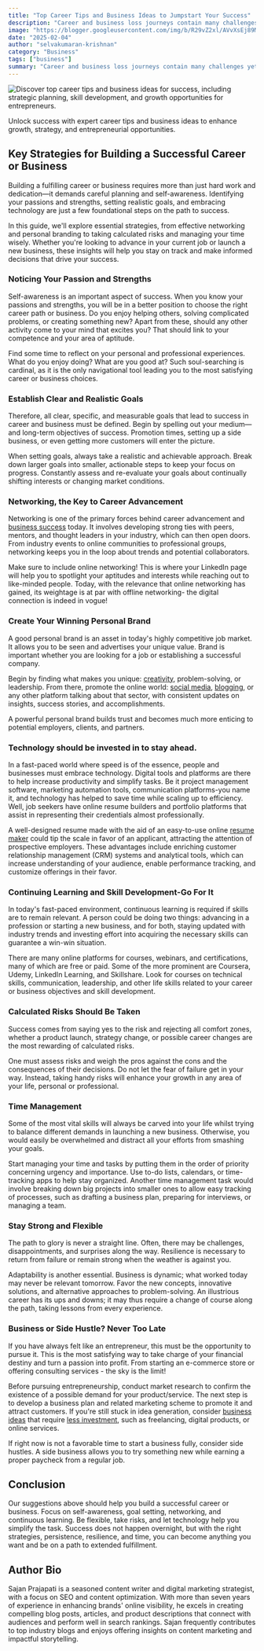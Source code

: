 ```yaml
---
title: "Top Career Tips and Business Ideas to Jumpstart Your Success"
description: "Career and business loss journeys contain many challenges yet bounteous opportunities. Whether a person is just starting a career or is bent on changi"
image: "https://blogger.googleusercontent.com/img/b/R29vZ2xl/AVvXsEj89MIkXI4G8Jc50PVbFtJWw8TsCEHVYxmiGXXUBijDeVK_bO1moiYhFrhejaaEb8NTVMxskb6CJstH34DQ9iJ-u946PZVp4p2vusnqf8xi2hEBmhORqdnUTaH9DTx1Q1xzwXtFUDbGjkOgsOnR8TSY7drPnfb87GnHzvr8uuPkuWi1TxgVmzimC287gl3R/s1600/top-career-tips-business-ideas.webp"
date: "2025-02-04"
author: "selvakumaran-krishnan"
category: "Business"
tags: ["business"]
summary: "Career and business loss journeys contain many challenges yet bounteous opportunities. Whether a person is just starting a career or is bent on changing a path, the right foundation will guarantee success in the long run. This article will discuss snippets of career advice and business ideas to change the world and fulfill one's dreams."
---
```


![Discover top career tips and business ideas for success, including strategic planning, skill development, and growth opportunities for entrepreneurs.](https://blogger.googleusercontent.com/img/b/R29vZ2xl/AVvXsEj89MIkXI4G8Jc50PVbFtJWw8TsCEHVYxmiGXXUBijDeVK_bO1moiYhFrhejaaEb8NTVMxskb6CJstH34DQ9iJ-u946PZVp4p2vusnqf8xi2hEBmhORqdnUTaH9DTx1Q1xzwXtFUDbGjkOgsOnR8TSY7drPnfb87GnHzvr8uuPkuWi1TxgVmzimC287gl3R/s1600/top-career-tips-business-ideas.webp "Top Career Tips and Business Ideas for Success")

Unlock success with expert career tips and business ideas to enhance growth, strategy, and entrepreneurial opportunities.

Key Strategies for Building a Successful Career or Business
-----------------------------------------------------------

Building a fulfilling career or business requires more than just hard work and dedication—it demands careful planning and self-awareness. Identifying your passions and strengths, setting realistic goals, and embracing technology are just a few foundational steps on the path to success.

In this guide, we'll explore essential strategies, from effective networking and personal branding to taking calculated risks and managing your time wisely. Whether you're looking to advance in your current job or launch a new business, these insights will help you stay on track and make informed decisions that drive your success.

### Noticing Your Passion and Strengths

Self-awareness is an important aspect of success. When you know your passions and strengths, you will be in a better position to choose the right career path or business. Do you enjoy helping others, solving complicated problems, or creating something new? Apart from these, should any other activity come to your mind that excites you? That should link to your competence and your area of aptitude.

Find some time to reflect on your personal and professional experiences. What do you enjoy doing? What are you good at? Such soul-searching is cardinal, as it is the only navigational tool leading you to the most satisfying career or business choices.

### Establish Clear and Realistic Goals

Therefore, all clear, specific, and measurable goals that lead to success in career and business must be defined. Begin by spelling out your medium—and long-term objectives of success. Promotion times, setting up a side business, or even getting more customers will enter the picture.

When setting goals, always take a realistic and achievable approach. Break down larger goals into smaller, actionable steps to keep your focus on progress. Constantly assess and re-evaluate your goals about continually shifting interests or changing market conditions.

### Networking, the Key to Career Advancement

Networking is one of the primary forces behind career advancement and [business success](https://www.wikimint.com/5-rules-to-grow-your-business-big) today. It involves developing strong ties with peers, mentors, and thought leaders in your industry, which can then open doors. From industry events to online communities to professional groups, networking keeps you in the loop about trends and potential collaborators.

Make sure to include online networking! This is where your LinkedIn page will help you to spotlight your aptitudes and interests while reaching out to like-minded people. Today, with the relevance that online networking has gained, its weightage is at par with offline networking- the digital connection is indeed in vogue!

### Create Your Winning Personal Brand

A good personal brand is an asset in today's highly competitive job market. It allows you to be seen and advertises your unique value. Brand is important whether you are looking for a job or establishing a successful company.

Begin by finding what makes you unique: [creativity](https://www.wikimint.com/unlocking-power-of-creative-thinking), problem-solving, or leadership. From there, promote the online world: [social media](https://developer.wikimint.com/top-social-media-networking-sites), [blogging](https://www.wikimint.com/start-blogging-make-money), or any other platform talking about that sector, with consistent updates on insights, success stories, and accomplishments.

A powerful personal brand builds trust and becomes much more enticing to potential employers, clients, and partners.

### Technology should be invested in to stay ahead.

In a fast-paced world where speed is of the essence, people and businesses must embrace technology. Digital tools and platforms are there to help increase productivity and simplify tasks. Be it project management software, marketing automation tools, communication platforms-you name it, and technology has helped to save time while scaling up to efficiency. Well, job seekers have online resume builders and portfolio platforms that assist in representing their credentials almost professionally.

A well-designed resume made with the aid of an easy-to-use online [resume maker](https://play.google.com/store/apps/details?id=com.myresumebuilder) could tip the scale in favor of an applicant, attracting the attention of prospective employers. These advantages include enriching customer relationship management (CRM) systems and analytical tools, which can increase understanding of your audience, enable performance tracking, and customize offerings in their favor.

### Continuing Learning and Skill Development-Go For It

In today's fast-paced environment, continuous learning is required if skills are to remain relevant. A person could be doing two things: advancing in a profession or starting a new business, and for both, staying updated with industry trends and investing effort into acquiring the necessary skills can guarantee a win-win situation.

There are many online platforms for courses, webinars, and certifications, many of which are free or paid. Some of the more prominent are Coursera, Udemy, LinkedIn Learning, and Skillshare. Look for courses on technical skills, communication, leadership, and other life skills related to your career or business objectives and skill development.

### Calculated Risks Should Be Taken

Success comes from saying yes to the risk and rejecting all comfort zones, whether a product launch, strategy change, or possible career changes are the most rewarding of calculated risks.

One must assess risks and weigh the pros against the cons and the consequences of their decisions. Do not let the fear of failure get in your way. Instead, taking handy risks will enhance your growth in any area of your life, personal or professional.

### Time Management

Some of the most vital skills will always be carved into your life whilst trying to balance different demands in launching a new business. Otherwise, you would easily be overwhelmed and distract all your efforts from smashing your goals.

Start managing your time and tasks by putting them in the order of priority concerning urgency and importance. Use to-do lists, calendars, or time-tracking apps to help stay organized. Another time management task would involve breaking down big projects into smaller ones to allow easy tracking of processes, such as drafting a business plan, preparing for interviews, or managing a team.

### Stay Strong and Flexible

The path to glory is never a straight line. Often, there may be challenges, disappointments, and surprises along the way. Resilience is necessary to return from failure or remain strong when the weather is against you.

Adaptability is another essential. Business is dynamic; what worked today may never be relevant tomorrow. Favor the new concepts, innovative solutions, and alternative approaches to problem-solving. An illustrious career has its ups and downs; it may thus require a change of course along the path, taking lessons from every experience.

### Business or Side Hustle? Never Too Late

If you have always felt like an entrepreneur, this must be the opportunity to pursue it. This is the most satisfying way to take charge of your financial destiny and turn a passion into profit. From starting an e-commerce store or offering consulting services - the sky is the limit!

Before pursuing entrepreneurship, conduct market research to confirm the existence of a possible demand for your product/service. The next step is to develop a business plan and related marketing scheme to promote it and attract customers. If you're still stuck in idea generation, consider [business ideas](https://www.wikimint.com/best-online-business-ideas) that require [less investment](https://www.wikimint.com/reduce-business-expenses), such as freelancing, digital products, or online services.

If right now is not a favorable time to start a business fully, consider side hustles. A side business allows you to try something new while earning a proper paycheck from a regular job.

Conclusion
----------

Our suggestions above should help you build a successful career or business. Focus on self-awareness, goal setting, networking, and continuous learning. Be flexible, take risks, and let technology help you simplify the task. Success does not happen overnight, but with the right strategies, persistence, resilience, and time, you can become anything you want and be on a path to extended fulfillment.

Author Bio
----------

Sajan Prajapati is a seasoned content writer and digital marketing strategist, with a focus on SEO and content optimization. With more than seven years of experience in enhancing brands' online visibility, he excels in creating compelling blog posts, articles, and product descriptions that connect with audiences and perform well in search rankings. Sajan frequently contributes to top industry blogs and enjoys offering insights on content marketing and impactful storytelling.